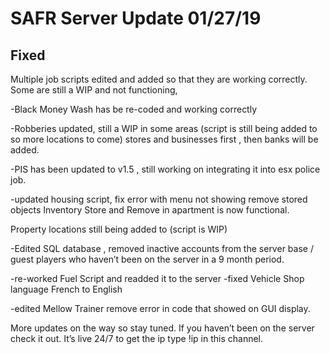 # SAFR Server Update 01/27/19

## Fixed <a id="added"></a>

Multiple job scripts edited and added so that they are working correctly. Some are still a WIP and not functioning,

-Black Money Wash has be re-coded and working correctly 

-Robberies updated, still a WIP in some areas \(script is still being added to so more locations to come\) stores and businesses first , then banks will be added. 

-PIS has been updated to v1.5 , still working on integrating it into esx police job. 

-updated housing script, fix error with menu not showing remove stored objects Inventory Store and Remove in apartment is now functional.

 Property locations still being added to \(script is WIP\) 

-Edited SQL database , removed inactive accounts from the server base / guest players who haven’t been on the server in a 9 month period.

 -re-worked Fuel Script and readded it to the server -fixed Vehicle Shop language French to English

 -edited Mellow Trainer remove error in code that showed on GUI display.

More updates on the way so stay tuned. If you haven’t been on the server check it out. It’s live 24/7 to get the ip type !ip in this channel.

